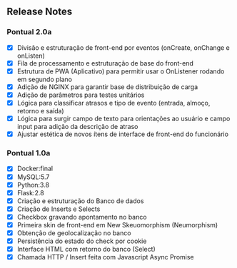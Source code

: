 ## Release Notes


### Pontual 2.0a

- [x]  Divisão e estruturação de front-end por eventos (onCreate, onChange e onListen) <br>
- [x]  Fila de processamento e estruturação de base do front-end <br>
- [x]  Estrutura de PWA (Aplicativo) para permitir usar o OnListener rodando em segundo plano <br>
- [x]  Adição de NGINX para garantir base de distribuição de carga <br>
- [x]  Adição de parâmetros para testes unitários <br>
- [x]  Lógica para classificar atrasos e tipo de evento (entrada, almoço, retorno e saída) <br>
- [x]  Lógica para surgir campo de texto para orientações ao usuário e campo input para adição da descrição de atraso <br>
- [x]  Ajustar estética de novos ítens de interface de front-end do funcionário <br>

### Pontual 1.0a

- [x]  Docker:final <br>
- [x]  MySQL:5.7 <br>
- [x]  Python:3.8 <br>
- [x]  Flask:2.8 <br>
- [x]  Criação e estruturação do Banco de dados <br>
- [x]  Criação de Inserts e Selects <br>
- [x]  Checkbox gravando apontamento no banco <br>
- [x]  Primeira skin de front-end em New Skeuomorphism (Neumorphism) <br>
- [x]  Obtenção de geolocalização no banco <br>
- [x]  Persistência do estado do check por cookie <br>
- [x]  Interface HTML com retorno do banco (Select) <br>
- [x]  Chamada HTTP / Insert feita com Javascript Async Promise <br>
